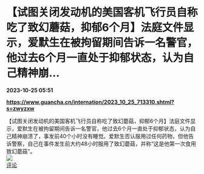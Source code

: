 # 【试图关闭发动机的美国客机飞行员自称吃了致幻蘑菇，抑郁6个月】法庭文件显示，爱默生在被拘留期间告诉一名警官，他过去6个月一直处于抑郁状态，认为自己精神崩...

**2023-10-25 05:51**

**https://www.guancha.cn/internation/2023_10_25_713310.shtml?s=zwyzxw**

【试图关闭发动机的美国客机飞行员自称吃了致幻蘑菇，抑郁6个月】法庭文件显示，爱默生在被拘留期间告诉一名警官，他过去6个月一直处于抑郁状态，认为自己精神崩溃了，事发前40个小时没有睡觉。爱默生否认服用过任何药物，但他告诉警察，自己在事件发生前大约48小时服用了致幻蘑菇，并称“这是他第一次食用致幻蘑菇”。  
![](https://img3.chouti.com/CHOUTI_231025_162062E6A68845C5B44D593314EF896C.jpg)  
[评论](https://m.chouti.com/link/40398644)
